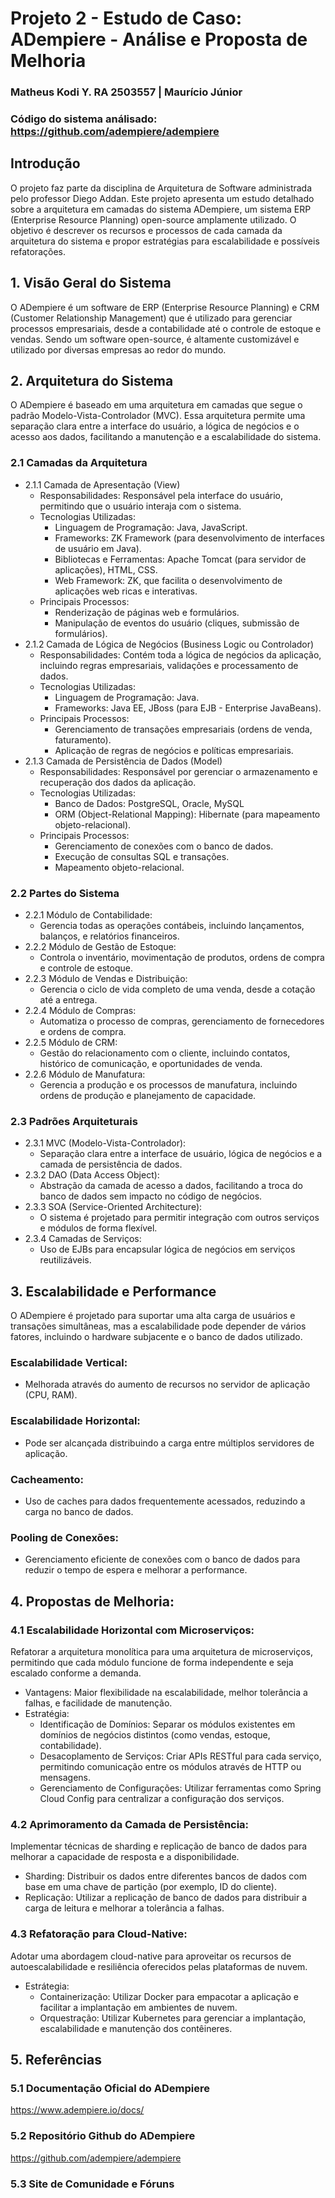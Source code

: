 # Projeto 2 - Estudo de Caso: ADempiere - Análise e Proposta de Melhoria
### Matheus Kodi Y. RA 2503557 | Maurício Júnior
### Código do sistema análisado: https://github.com/adempiere/adempiere

## Introdução
O projeto faz parte da disciplina de Arquitetura de Software administrada pelo professor Diego Addan.
Este projeto apresenta um estudo detalhado sobre a arquitetura em camadas do sistema ADempiere, um sistema ERP (Enterprise Resource Planning) open-source amplamente utilizado. O objetivo é descrever os recursos e processos de cada camada da arquitetura do sistema e propor estratégias para escalabilidade e possíveis refatorações.

## 1. Visão Geral do Sistema
O ADempiere é um software de ERP (Enterprise Resource Planning) e CRM (Customer Relationship Management) que é utilizado para gerenciar processos empresariais, desde a contabilidade até o controle de estoque e vendas. Sendo um software open-source, é altamente customizável e utilizado por diversas empresas ao redor do mundo.

## 2. Arquitetura do Sistema
O ADempiere é baseado em uma arquitetura em camadas que segue o padrão Modelo-Vista-Controlador (MVC). Essa arquitetura permite uma separação clara entre a interface do usuário, a lógica de negócios e o acesso aos dados, facilitando a manutenção e a escalabilidade do sistema.
### 2.1 Camadas da Arquitetura
- 2.1.1 Camada de Apresentação (View)
  - Responsabilidades: Responsável pela interface do usuário, permitindo que o usuário interaja com o sistema.
  - Tecnologias Utilizadas:
    - Linguagem de Programação: Java, JavaScript.
    - Frameworks: ZK Framework (para desenvolvimento de interfaces de usuário em Java).
    - Bibliotecas e Ferramentas: Apache Tomcat (para servidor de aplicações), HTML, CSS.
    - Web Framework: ZK, que facilita o desenvolvimento de aplicações web ricas e interativas.
  - Principais Processos:
    - Renderização de páginas web e formulários.
    - Manipulação de eventos do usuário (cliques, submissão de formulários).
- 2.1.2 Camada de Lógica de Negócios (Business Logic ou Controlador)
  - Responsabilidades: Contém toda a lógica de negócios da aplicação, incluindo regras empresariais, validações e processamento de dados.
  - Tecnologias Utilizadas:
    -  Linguagem de Programação: Java.
    -  Frameworks: Java EE, JBoss (para EJB - Enterprise JavaBeans).
  - Principais Processos:
      - Gerenciamento de transações empresariais (ordens de venda, faturamento).
      - Aplicação de regras de negócios e políticas empresariais.
- 2.1.3 Camada de Persistência de Dados (Model)
  - Responsabilidades: Responsável por gerenciar o armazenamento e recuperação dos dados da aplicação.
  - Tecnologias Utilizadas:
    - Banco de Dados: PostgreSQL, Oracle, MySQL
    - ORM (Object-Relational Mapping): Hibernate (para mapeamento objeto-relacional).
  - Principais Processos:
    - Gerenciamento de conexões com o banco de dados.
    - Execução de consultas SQL e transações.
    - Mapeamento objeto-relacional.

### 2.2 Partes do Sistema
- 2.2.1 Módulo de Contabilidade: 
  - Gerencia todas as operações contábeis, incluindo lançamentos, balanços, e relatórios financeiros.
- 2.2.2 Módulo de Gestão de Estoque:
  - Controla o inventário, movimentação de produtos, ordens de compra e controle de estoque.
- 2.2.3 Módulo de Vendas e Distribuição:
  - Gerencia o ciclo de vida completo de uma venda, desde a cotação até a entrega.
- 2.2.4 Módulo de Compras:
  - Automatiza o processo de compras, gerenciamento de fornecedores e ordens de compra.
- 2.2.5 Módulo de CRM:
  - Gestão do relacionamento com o cliente, incluindo contatos, histórico de comunicação, e oportunidades de venda.
- 2.2.6 Módulo de Manufatura:
  - Gerencia a produção e os processos de manufatura, incluindo ordens de produção e planejamento de capacidade.

### 2.3 Padrões Arquiteturais
- 2.3.1 MVC (Modelo-Vista-Controlador): 
  - Separação clara entre a interface de usuário, lógica de negócios e a camada de persistência de dados.
- 2.3.2 DAO (Data Access Object):
  - Abstração da camada de acesso a dados, facilitando a troca do banco de dados sem impacto no código de negócios.
- 2.3.3 SOA (Service-Oriented Architecture):
  - O sistema é projetado para permitir integração com outros serviços e módulos de forma flexível.
- 2.3.4 Camadas de Serviços: 
  - Uso de EJBs para encapsular lógica de negócios em serviços reutilizáveis.

## 3. Escalabilidade e Performance
O ADempiere é projetado para suportar uma alta carga de usuários e transações simultâneas, mas a escalabilidade pode depender de vários fatores, incluindo o hardware subjacente e o banco de dados utilizado.
### Escalabilidade Vertical:
  - Melhorada através do aumento de recursos no servidor de aplicação (CPU, RAM).
### Escalabilidade Horizontal: 
  - Pode ser alcançada distribuindo a carga entre múltiplos servidores de aplicação.
### Cacheamento:
  - Uso de caches para dados frequentemente acessados, reduzindo a carga no banco de dados.
### Pooling de Conexões:
  - Gerenciamento eficiente de conexões com o banco de dados para reduzir o tempo de espera e melhorar a performance.

## 4. Propostas de Melhoria:
### 4.1 Escalabilidade Horizontal com Microserviços: 
Refatorar a arquitetura monolítica para uma arquitetura de microserviços, permitindo que cada módulo funcione de forma independente e seja escalado conforme a demanda.
  - Vantagens: Maior flexibilidade na escalabilidade, melhor tolerância a falhas, e facilidade de manutenção.
  - Estratégia:
    - Identificação de Domínios: Separar os módulos existentes em domínios de negócios distintos (como vendas, estoque, contabilidade).
    - Desacoplamento de Serviços: Criar APIs RESTful para cada serviço, permitindo comunicação entre os módulos através de HTTP ou mensagens.
    - Gerenciamento de Configurações: Utilizar ferramentas como Spring Cloud Config para centralizar a configuração dos serviços.
### 4.2 Aprimoramento da Camada de Persistência:
Implementar técnicas de sharding e replicação de banco de dados para melhorar a capacidade de resposta e a disponibilidade.
  - Sharding: Distribuir os dados entre diferentes bancos de dados com base em uma chave de partição (por exemplo, ID do cliente).
  - Replicação: Utilizar a replicação de banco de dados para distribuir a carga de leitura e melhorar a tolerância a falhas.
### 4.3 Refatoração para Cloud-Native: 
Adotar uma abordagem cloud-native para aproveitar os recursos de autoescalabilidade e resiliência oferecidos pelas plataformas de nuvem.
  - Estrátegia:
    - Containerização: Utilizar Docker para empacotar a aplicação e facilitar a implantação em ambientes de nuvem.
    - Orquestração: Utilizar Kubernetes para gerenciar a implantação, escalabilidade e manutenção dos contêineres.
## 5. Referências
### 5.1 Documentação Oficial do ADempiere
  https://www.adempiere.io/docs/
### 5.2 Repositório Github do ADempiere
  https://github.com/adempiere/adempiere
### 5.3 Site de Comunidade e Fóruns

